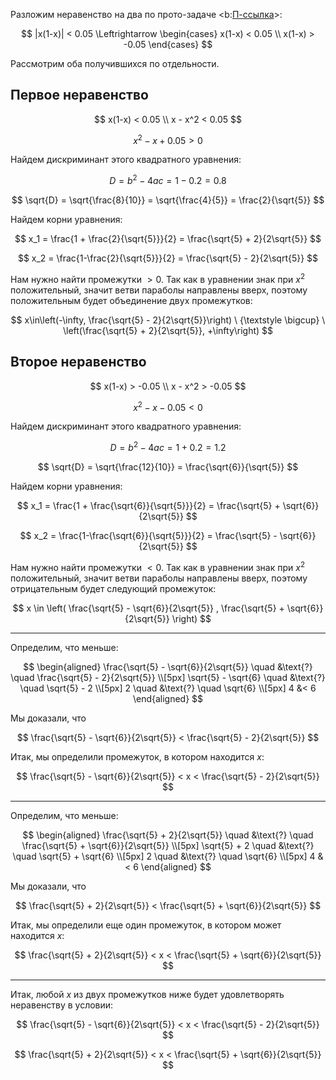 Разложим неравенство на два по прото-задаче <b:[П-ссылка](advanced/proto/common/simple-abs)>:

$$ |x(1-x)| < 0.05 \Leftrightarrow \begin{cases} x(1-x) < 0.05 \\ x(1-x) > -0.05 \end{cases} $$

Рассмотрим оба получившихся по отдельности.

## Первое неравенство

$$
    x(1-x) < 0.05
    \\
    x - x^2 < 0.05
$$

$$ x^2 -x + 0.05 > 0 $$

Найдем дискриминант этого квадратного уравнения:

$$ D = b^2 - 4ac = 1 - 0.2 = 0.8 $$

$$ \sqrt{D} = \sqrt{\frac{8}{10}} = \sqrt{\frac{4}{5}} = \frac{2}{\sqrt{5}} $$

Найдем корни уравнения:

$$ x_1 = \frac{1 + \frac{2}{\sqrt{5}}}{2} = \frac{\sqrt{5} + 2}{2\sqrt{5}} $$

$$ x_2 = \frac{1-\frac{2}{\sqrt{5}}}{2} = \frac{\sqrt{5} - 2}{2\sqrt{5}} $$

Нам нужно найти промежутки $>0$. Так как в уравнении знак при $x^2$ положительный, значит ветви параболы направлены вверх, поэтому положительным будет объединение двух промежутков:

$$ x\in\left(-\infty, \frac{\sqrt{5} - 2}{2\sqrt{5}}\right) \ {\textstyle \bigcup} \ \left(\frac{\sqrt{5} + 2}{2\sqrt{5}}, +\infty\right) $$

## Второе неравенство

$$
    x(1-x) > -0.05
    \\
    x - x^2 > -0.05
$$

$$ x^2 - x - 0.05 < 0 $$

Найдем дискриминант этого квадратного уравнения:

$$ D = b^2 - 4ac = 1 + 0.2 = 1.2 $$

$$ \sqrt{D} = \sqrt{\frac{12}{10}} = \frac{\sqrt{6}}{\sqrt{5}} $$

Найдем корни уравнения:

$$ x_1 = \frac{1 + \frac{\sqrt{6}}{\sqrt{5}}}{2} = \frac{\sqrt{5} + \sqrt{6}}{2\sqrt{5}} $$

$$ x_2 = \frac{1-\frac{\sqrt{6}}{\sqrt{5}}}{2} = \frac{\sqrt{5} - \sqrt{6}}{2\sqrt{5}} $$

Нам нужно найти промежутки $<0$. Так как в уравнении знак при $x^2$ положительный, значит ветви параболы направлены вверх, поэтому отрицательным будет следующий промежуток:

$$ x \in \left( \frac{\sqrt{5} - \sqrt{6}}{2\sqrt{5}} , \frac{\sqrt{5} + \sqrt{6}}{2\sqrt{5}} \right) $$

---

Определим, что меньше:

$$
\begin{aligned}
    \frac{\sqrt{5} - \sqrt{6}}{2\sqrt{5}}  \quad &\text{?} \quad \frac{\sqrt{5} - 2}{2\sqrt{5}}
    \\[5px]
    \sqrt{5} - \sqrt{6} \quad &\text{?} \quad \sqrt{5} - 2
    \\[5px]
    2 \quad &\text{?} \quad \sqrt{6}
    \\[5px]
    4 &< 6
\end{aligned}
$$

Мы доказали, что

$$ \frac{\sqrt{5} - \sqrt{6}}{2\sqrt{5}} < \frac{\sqrt{5} - 2}{2\sqrt{5}} $$

Итак, мы определили промежуток, в котором находится $x$:

$$ \frac{\sqrt{5} - \sqrt{6}}{2\sqrt{5}} < x < \frac{\sqrt{5} - 2}{2\sqrt{5}} $$

---

Определим, что меньше:

$$
\begin{aligned}
    \frac{\sqrt{5} + 2}{2\sqrt{5}}  \quad &\text{?} \quad \frac{\sqrt{5} + \sqrt{6}}{2\sqrt{5}}
    \\[5px]
    \sqrt{5} + 2 \quad &\text{?} \quad \sqrt{5} + \sqrt{6}
    \\[5px]
    2 \quad &\text{?} \quad \sqrt{6}
    \\[5px]
    4 &< 6
\end{aligned}
$$

Мы доказали, что

$$ \frac{\sqrt{5} + 2}{2\sqrt{5}} < \frac{\sqrt{5} + \sqrt{6}}{2\sqrt{5}} $$

Итак, мы определили еще один промежуток, в котором может находится $x$:

$$ \frac{\sqrt{5} + 2}{2\sqrt{5}} < x < \frac{\sqrt{5} + \sqrt{6}}{2\sqrt{5}} $$

---

Итак, любой $x$ из двух промежутков ниже будет удовлетворять неравенству в условии:

$$ \frac{\sqrt{5} - \sqrt{6}}{2\sqrt{5}} < x < \frac{\sqrt{5} - 2}{2\sqrt{5}} $$

$$ \frac{\sqrt{5} + 2}{2\sqrt{5}} < x < \frac{\sqrt{5} + \sqrt{6}}{2\sqrt{5}} $$
